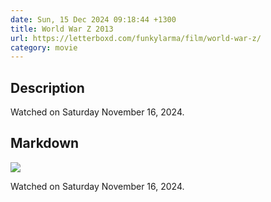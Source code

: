 ```yaml
---
date: Sun, 15 Dec 2024 09:18:44 +1300
title: World War Z 2013
url: https://letterboxd.com/funkylarma/film/world-war-z/
category: movie
---
```

## Description
 Watched on Saturday November 16, 2024. 

## Markdown
![](https://a.ltrbxd.com/resized/film-poster/5/7/2/9/2/57292-world-war-z-0-600-0-900-crop.jpg?v=9391f2d1b7)

Watched on Saturday November 16, 2024.
